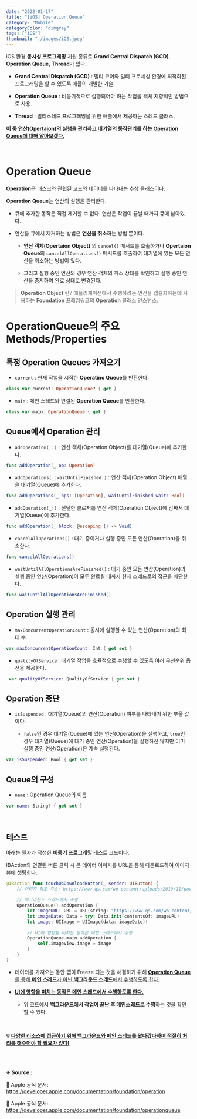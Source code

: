 ```yaml
---
date: "2022-01-17"
title: "[iOS] Operation Queue"
category: "Mobile"
categoryColor: "dimgray"
tags: ["iOS"]
thumbnail: "./images/iOS.jpeg"
---
```


iOS 환경 **동시성 프로그래밍** 지원 종류로 **Grand Central Dispatch (GCD)**, **Operation Queue**, **Thread**가 있다.

- **Grand Central Dispatch (GCD)** : 멀티 코어와 멀티 프로세싱 환경에 최적화된 프로그래밍을 할 수 있도록 애플이 개발한 기술.

- **Operation Queue** : 비동기적으로 실행되어야 하는 작업을 객체 지향적인 방법으로 사용.

- **Thread** : 멀티스레드 프로그래밍을 위한 애플에서 제공하는 스레드 클래스.

**<u>이 중 연산(Opertaion)의 실행을 관리하고 대기열의 동작관리를 하는 Operation Queue에 대해 알아보겠다.</u>**

<br />

# Operation Queue

**Operation**은 태스크와 관련된 코드와 데이터를 나타내는 추상 클래스이다.

**Operation Queue**는 연산의 실행을 관리한다.

- 큐에 추가한 동작은 직접 제거할 수 없다. 연산은 작업이 끝날 때까지 큐에 남아있다.

- 연산을 큐에서 제거하는 방법은 **연산을 취소**하는 방법 뿐이다.

  - **연산 객체(Opertaion Object)** 의 `cancel()` 메서드를 호출하거나 **Opertaion Queue**의 `cancelAllOperations()` 메서드를 호출하여 대기열에 있는 모든 연산을 취소하는 방법이 있다.

  - 그리고 실행 중인 연산의 경우 연산 객체의 취소 상태를 확인하고 실행 중인 연산을 중지하여 완료 상태로 변경된다.

> **Operation Object** 란? 애플리케이션에서 수행하려는 연산을 캡슐화하는데 사용하는 **Foundation** 프레임워크의 **Operation** 클래스 인스턴스.

# OperationQueue의 주요 Methods/Properties

## 특정 Operation Queues 가져오기

- `current` : 현재 작업을 시작한 **Operatino Queue**를 반환한다.

```swift
class var current: OperationQueue? { get }
```

- `main` : 메인 스레드와 연결된 **Operation Queue**를 반환한다.

```swift
class var main: OperationQueue { get }
```

## Queue에서 Operation 관리

- `addOperation(_:)` : 연산 객체(Operation Object)를 대기열(Queue)에 추가한다.

```swift
func addOperation(_ op: Operation)
```

- `addOperations(_:waitUntilFinished:)` : 연산 객체(Operation Object) 배열을 대기열(Queue)에 추가한다.

```swift
func addOperations(_ ops: [Operation], waitUntilFinished wait: Bool)
```

- `addOperation(_:)` : 전달한 클로저를 연산 객체(Operation Object)에 감싸서 대기열(Queue)에 추가한다.

```swift
func addOperation(_ block: @escaping () -> Void)
```

- `cancelAllOperations()` : 대기 중이거나 실행 중인 모든 연산(Operation)을 취소한다.

```swift
func cancelAllOperations()
```

- `waitUntilAllOperationsAreFinished()` : 대기 중인 모든 연산(Operation)과 실행 중인 연산(Operation)이 모두 완료될 때까지 현재 스레드로의 접근을 차단한다.

```swift
func waitUntilAllOperationsAreFinished()
```

## Operation 실행 관리

- `maxConcurrentOperationCount` : 동시에 실행할 수 있는 연산(Operation)의 최대 수.

```swift
var maxConcurrentOperationCount: Int { get set }
```

- `qualityOfService` : 대기열 작업을 효율적으로 수행할 수 있도록 여러 우선순위 옵션을 제공한다.

```swift
 var qualityOfService: QualityOfService { get set }
```

## Operation 중단

- `isSuspended` : 대기열(Queue)의 연산(Operation) 여부를 나타내기 위한 부울 값이다.

  - `false`인 경우 대기열(Queue)에 있는 연산(Operation)을 실행하고, `true`인 경우 대기열(Queue)에 대기 중인 연산(Operation)을 실행하진 않지만 이미 실행 중인 연산(Operation)은 계속 실행된다.

```swift
var isSuspended: Bool { get set }
```

## Queue의 구성

- `name` : Operation Queue의 이름

```swift
var name: String? { get set }
```

<br />

## 테스트 

아래는 필자가 작성한 **비동기 프로그래밍** 테스트 코드이다.

IBAction와 연결된 버튼 클릭 시 큰 데이터 이미지를 URL을 통해 다운로드하여 이미지 뷰에 셋팅한다.

```swift
@IBAction func touchUpDownloadButton(_ sender: UIButton) {
    // 이미지 참조 주소: https://www.qs.com/wp-content/uploads/2019/11/power-shifts-global-image.jpg
    
    // 백그라운드 스레드에서 수행
    OperationQueue().addOperation {
        let imageURL: URL = URL(string: "https://www.qs.com/wp-content/uploads/2019/11/power-shifts-global-image.jpg")!
        let imageDate: Data = try! Data.init(contentsOf: imageURL)
        let image: UIImage = UIImage(data: imageDate)!
        
        // UI에 영향을 미치는 동작은 메인 스레드에서 수행
        OperationQueue.main.addOperation {
            self.imageView.image = image
        }
    }
}
```

- 데이터를 가져오는 동안 앱이 Freeze 되는 것을 해결하기 위해 <u>**Operation Queue**를 통해 **메인 스레드**가 아닌 **백그라운드 스레드**에서 수행하도록 한다.</u>

- **<u>UI에 영향을 미치는 동작은 메인 스레드에서 수행하도록 한다.</u>**

  - 위 코드에서 **백그라운드에서 작업이 끝난 후 메인스레드로 수행**하는 것을 확인할 수 있다.

<br/>

**💡 <u>다양한 리소스에 접근하기 위해 백그라운드와 메인 스레드를 왔다갔다하며 적절히 처리를 해주어야 할 필요가 있다!</u>**

<br />
<br />

**※ Source :**

🍎 Apple 공식 문서: https://developer.apple.com/documentation/foundation/operation

🍎 Apple 공식 문서: https://developer.apple.com/documentation/foundation/operationqueue
